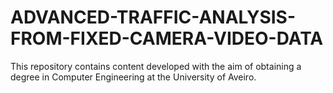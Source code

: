# ADVANCED-TRAFFIC-ANALYSIS-FROM-FIXED-CAMERA-VIDEO-DATA
This repository contains content developed with the aim of obtaining a degree in Computer Engineering at the University of Aveiro.
